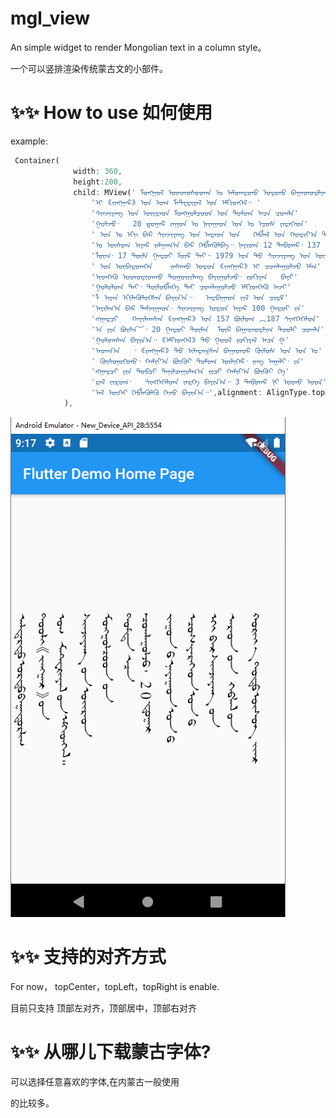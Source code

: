 # mgl_view

An simple widget to render Mongolian text in a column style。

一个可以竖排渲染传统蒙古文的小部件。

# ✨✨ How to use 如何使用

example:

```dart
 Container(
              width: 360,
              height:200,
              child: MView(' ᠮᠣᠩᠭᠤᠯ ᠦᠠᠳᠣᠰᠣᠳᠠᠠ ᠤ ᠠᠯᠳᠠᠷᠳᠣ ᠤᠷᠳᠣ ᠪᠠᠭᠠᠳᠣᠷᠯᠢᠬ ᠲᠣᠣᠯ'
                  'ᠢ ︽ᠵᠠᠩᠭᠠᠷ︾ ᠤᠨ ᠤᠬ	ᠮᠠᠲ᠋ᠧᠷᠢᠶᠠᠯ ᠤᠨ ᠡᠮᠬᠢᠣᠠᠬᠡᠯ᠃ '
                  'ᠰᠢᠠᠵᠢᠶᠠᠩ ᠤᠨ ᠦᠢᠷᠠᠣᠠ ᠮᠣᠩᠭᠤᠯᠴᠣᠣᠠ ᠤᠨ ᠲᠣᠮᠳᠠ ᠠᠴᠠ ᠴᠣᠬᠯᠠ'
                  'ᠭᠤᠯᠵᠣ᠂	20 ᠳ᠋ᠣᠭᠠᠷ ᠵᠠᠭᠤᠠ ᠤ ᠨᠠᠶᠠᠭᠠᠣᠠ ᠤᠠ ᠤ ᠡᠴᠣᠰ ᠶᠠᠷᠠᠬᠡᠣᠠ'
                  ' ᠤᠠ ᠤ ᠡᠬᠢ ᠪᠠᠷ ᠰᠢᠠᠵᠢᠶᠠᠩ ᠤᠨ ᠠᠷᠠᠣᠠ ᠤᠨ	ᠬᠡᠪᠯᠠᠯ ᠤᠨ ᠬᠤᠷᠢᠶ᠎ᠠ ᠲᠣᠳ'
                  'ᠣ ᠦᠰᠦᠭ ᠢᠶᠠᠷ ᠵᠠᠯᠭᠠᠭ᠎ᠠ ᠪᠠᠷ ᠬᠡᠪᠯᠠᠭᠦᠯᠪᠠ᠃ ᠨᠠᠶᠢᠳᠠ 12 ᠲᠠᠪᠳᠠᠷ᠂ 137	ᠪᠦ'
                  'ᠯᠦᠭ᠂ 17 ᠲᠦᠮᠠ ᠭᠠᠷᠣᠢ ᠮᠦᠷ ᠲᠠᠢ᠃ 1979 ᠤᠠ ᠳᠤ ᠰᠢᠠᠵᠢᠶᠠᠩ ᠤᠨ ᠦᠢᠭᠤᠷ'
                  ' ᠤᠨ ᠦᠪᠠᠷᠳᠠᠬᠡᠠ	ᠵᠠᠰᠠᠬᠤ ᠤᠷᠣᠠ ︽ᠵᠠᠩᠭᠠᠷ︾ ᠢ ᠴᠣᠬᠯᠠᠭᠤᠯᠵᠣ ᠡᠮᠬ'
                  'ᠢᠣᠠᠬᠡᠭᠦ ᠤᠳᠣᠷᠢᠣᠠᠬᠤ ᠲᠣᠭᠤᠢᠢᠯᠠᠩ ᠪᠠᠶᠢᠭᠤᠯᠵᠣ᠂ ᠵᠣᠬᠢᠶᠠᠠ	ᠪᠠᠶᠢ'
                  'ᠭᠤᠯᠣᠯᠳᠠ ᠲᠠᠢ᠂ ᠲᠦᠯᠣᠪᠯᠠᠬᠡ ᠲᠠᠢ ᠴᠣᠬᠯᠠᠭᠤᠯᠵᠣ ᠡᠮᠬᠢᠣᠠᠬᠡᠭᠦ ᠠᠵᠢ'
                  'ᠯ ᠢᠶᠠᠨ ᠡᠬᠢᠯᠠᠭᠦᠯᠣᠭ᠍ᠰᠠᠠ ᠪᠠᠶᠢᠨ᠎ᠠ᠃	ᠠᠷᠪᠠᠭᠠᠣᠠ ᠵᠢᠯ ᠤᠨ ᠴᠢᠷᠮ'
                  'ᠠᠶᠢᠯᠭ᠎ᠠ ᠪᠠᠷ ᠲᠠᠮᠵᠢᠭᠠᠣᠠ᠂ ᠰᠢᠠᠵᠢᠶᠠᠩ ᠤᠷᠣᠠ ᠢᠶᠠᠷ 100 ᠭᠠᠷᠣᠢ ᠵᠠ'
                  'ᠩᠭᠠᠷᠴᠢ	ᠬᠠᠶᠢᠯᠠᠬᠰᠠᠠ ︽ᠵᠠᠩᠭᠠᠷ︾ ᠤᠨ 157 ᠪᠦᠯᠦᠭ ︵187 ᠰᠢᠩᠬᠡᠬᠡᠯᠳ'
                  'ᠠ ᠶᠢᠨ ᠪᠦᠰᠠ︶᠂ 20 ᠭᠠᠷᠣᠢ ᠲᠦᠮᠠᠠ	ᠮᠦᠷ ᠪᠠᠭᠠᠳᠣᠷᠯᠢᠬ ᠲᠣᠣᠯᠢ ᠴᠣᠬᠯᠠ'
                  'ᠭᠤᠯᠣᠬᠰᠠᠠ ᠪᠠᠶᠢᠨ᠎ᠠ᠃ ︽ᠡᠮᠬᠢᠣᠠᠬᠡᠯ︾ ᠳᠤ ᠭᠤᠣᠯ ᠵᠣᠬᠢᠶᠠᠯ ᠠᠴᠠ ᠭ'
                  'ᠠᠳᠠᠨ᠎ᠠ	᠂ ︽ᠵᠠᠩᠭᠠᠷ︾ ᠲᠤ ᠢᠯᠠᠷᠡᠭᠰᠠᠠ ᠪᠠᠭᠠᠳᠣᠷ ᠭᠦᠮᠣᠰ ᠤᠨ ᠤᠠ ᠤ'
                  ' ᠭᠦᠰᠣᠨᠣᠭ᠍ᠳᠣ᠂ ᠬᠠᠮᠢᠶ᠎ᠠ ᠪᠦᠭᠦᠢ ᠲᠣᠮᠤᠬ	ᠦᠯᠢᠬᠡᠷ᠂ ᠵᠠᠩ ᠠᠭᠠᠯᠢ᠂ ᠵᠠ'
                  'ᠩᠭᠠᠷᠴᠢ ᠶᠢᠨ ᠲᠣᠪᠴᠢ ᠲᠠᠨᠢᠯᠴᠠᠭᠤᠯᠭ᠎ᠠ ᠵᠢᠴᠢ ᠬᠠᠮᠢᠶ᠎ᠠ ᠪᠦᠭᠦᠢ ᠬᠡ'
                  'ᠷᠠᠯ ᠵᠢᠷᠤᠬ᠂	ᠰᠢᠩᠬᠡᠬᠡᠯᠳᠠ ᠵᠠᠷᠬᠡ ᠪᠠᠶᠢᠨ᠎ᠠ᠃ 3 ᠲᠠᠪᠳᠠᠷ ᠨᠢ ᠤᠳᠣ ᠤᠳ'
                  'ᠠᠯ ᠦᠬᠡᠢ ᠬᠡᠪᠯᠠᠭᠦᠯᠭᠦ ᠬᠡᠵᠣ ᠪᠠᠶᠢᠨ᠎ᠠ᠃',alignment: AlignType.topRight,),
            ),
```





[![img](https://github.com/suyie001/mgl_view/blob/master/mgl_view/mgl_view2.png)](https://github.com/suyie001/mgl_view/blob/master/mgl_view/mgl_view2.png)

# ✨✨ 支持的对齐方式

For now， topCenter，topLeft，topRight is enable.

目前只支持 顶部左对齐，顶部居中，顶部右对齐

# ✨✨ 从哪儿下载蒙古字体?

可以选择任意喜欢的字体,在内蒙古一般使用

[蒙科立]: http://www.menksoft.com/site/alias__menkcms/2805/Default.aspx

的比较多。



